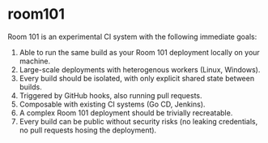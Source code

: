 # room101

Room 101 is an experimental CI system with the following immediate goals:

1. Able to run the same build as your Room 101 deployment locally on your
   machine.
1. Large-scale deployments with heterogenous workers (Linux, Windows).
1. Every build should be isolated, with only explicit shared state between
   builds.
1. Triggered by GitHub hooks, also running pull requests.
1. Composable with existing CI systems (Go CD, Jenkins).
1. A complex Room 101 deployment should be trivially recreatable.
1. Every build can be public without security risks (no leaking credentials,
   no pull requests hosing the deployment).

